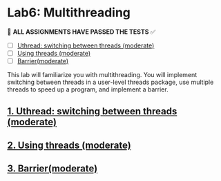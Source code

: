 # Lab6: Multithreading

:penguin: **ALL ASSIGNMENTS HAVE PASSED THE TESTS** :white_check_mark:

- [ ] [Uthread: switching between threads (moderate)](#1-uthread-switching-between-threads-moderate)
- [ ] [Using threads (moderate)](#2-using-threads-moderate)
- [ ] [Barrier(moderate)](#3-barriermoderate)

This lab will familiarize you with multithreading. You will implement switching between threads in a user-level threads package, use multiple threads to speed up a program, and implement a barrier.

## [1. Uthread: switching between threads (moderate)](#lab6-multithreading)

## [2. Using threads (moderate)](#lab6-multithreading)

## [3. Barrier(moderate)](#lab6-multithreading)
